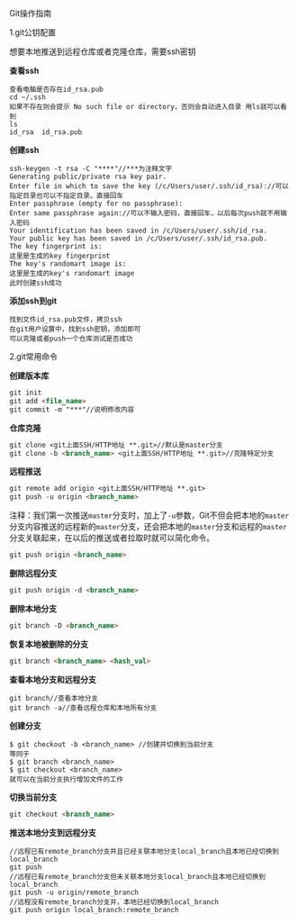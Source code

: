 Git操作指南

1.git公钥配置

想要本地推送到远程仓库或者克隆仓库，需要ssh密钥

**查看ssh**

```
查看电脑是否存在id_rsa.pub
cd ~/.ssh
如果不存在则会提示 No such file or directory，否则会自动进入目录 用ls就可以看到
ls
id_rsa  id_rsa.pub
```

**创建ssh**

```
ssh-keygen -t rsa -C "****"//***为注释文字
Generating public/private rsa key pair.
Enter file in which to save the key (/c/Users/user/.ssh/id_rsa)://可以指定目录也可以不指定目录。直接回车
Enter passphrase (empty for no passphrase):
Enter same passphrase again://可以不输入密码，直接回车，以后每次push就不用输入密码
Your identification has been saved in /c/Users/user/.ssh/id_rsa.
Your public key has been saved in /c/Users/user/.ssh/id_rsa.pub.
The key fingerprint is:
这里是生成的key fingerprint
The key's randomart image is:
这里是生成的key's randomart image
此时创建ssh成功
```

**添加ssh到git**

```
找到文件id_rsa.pub文件，拷贝ssh
在git用户设置中，找到ssh密钥，添加即可
可以克隆或者push一个仓库测试是否成功
```

2.git常用命令

**创建版本库**

```markdown
git init
git add <file_name>
git commit -m "***"//说明修改内容
```

**仓库克隆**

```markdown
git clone <git上面SSH/HTTP地址 **.git>//默认是master分支
git clone -b <branch_name> <git上面SSH/HTTP地址 **.git>//克隆特定分支
```

**远程推送**

```markdown
git remote add origin <git上面SSH/HTTP地址 **.git>
git push -u origin <branch_name>
```

注释：我们第一次推送`master`分支时，加上了`-u`参数，Git不但会把本地的`master`分支内容推送的远程新的`master`分支，还会把本地的`master`分支和远程的`master`分支关联起来，在以后的推送或者拉取时就可以简化命令。

```markdown
git push origin <branch_name>
```

**删除远程分支**

```markdown
git push origin -d <branch_name>
```

**删除本地分支**

```markdown
git branch -D <branch_name>
```

**恢复本地被删除的分支**

```markdown
git branch <branch_name> <hash_val>
```

**查看本地分支和远程分支**

```
git branch//查看本地分支
git branch -a//查看远程仓库和本地所有分支
```

**创建分支**

```
$ git checkout -b <branch_name> //创建并切换到当前分支
等同于
$ git branch <branch_name>
$ git checkout <branch_name>
就可以在当前分支执行增加文件的工作
```

**切换当前分支**

```markdown
git checkout <branch_name>
```

**推送本地分支到远程分支**

```
//远程已有remote_branch分支并且已经关联本地分支local_branch且本地已经切换到local_branch
git push
//远程已有remote_branch分支但未关联本地分支local_branch且本地已经切换到local_branch
git push -u origin/remote_branch
//远程没有remote_branch分支并，本地已经切换到local_branch
git push origin local_branch:remote_branch
```


